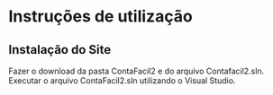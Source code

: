 # Instruções de utilização

## Instalação do Site

Fazer o download da pasta ContaFacil2 e do arquivo Contafacil2.sln. Executar o arquivo ContaFacil2.sln utilizando o Visual Studio.
